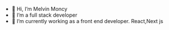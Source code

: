 - 👋 Hi, I’m Melvin Moncy
- 👀 I’m a full stack developer
- 🌱 I’m currently working as a front end developer. React,Next js

